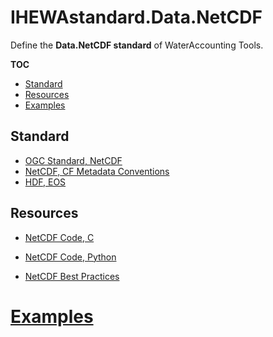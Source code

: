# IHEWAstandard.Data.NetCDF

Define the **Data.NetCDF standard** of WaterAccounting Tools.

**TOC**

  - [Standard](#standard)
  - [Resources](#resources)
  - [Examples](#examples)


## Standard

  - [OGC Standard, NetCDF](https://www.opengeospatial.org/standards/netcdf)
  - [NetCDF, CF Metadata Conventions](http://cfconventions.org/)
  - [HDF, EOS](https://hdfeos.org/)


## Resources

  - [NetCDF Code, C](https://github.com/Unidata/netcdf-c)
  - [NetCDF Code, Python](https://github.com/Unidata/netcdf4-python)

  - [NetCDF Best Practices](https://www.unidata.ucar.edu/software/netcdf/docs/BestPractices.html)


# [Examples](examples/README.md#netcdf)
